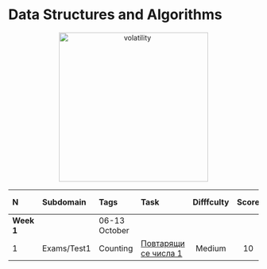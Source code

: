 # Data Structures and Algorithms


<p align="center">
  <img src="https://github.com/mariyaveleva16/Data-structures-and-algorithms/blob/main/Learn-Data-Structures-and-Algorithms-Easily.gif" height="300" alt="volatility">
</p>

<div align="center">
  
N|Subdomain|Tags|Task|Difffculty|Score|Max Score|Solution
:-|:-|:-|:-|:-:|:-:|:-:|-:
**Week 1**||06-13 October|||||
1|Exams/Test1|Counting| [Повтарящи се числа 1](https://www.hackerrank.com/contests/sda-2020-2021-test1/challenges/1-257) |Medium|10|10| [Povtatqshti_se_chisla.cpp](https://github.com/mariyaveleva16/Data-structures-and-algorithms/blob/main/Exams/Test1/Povtatqshti_se_chisla.cpp)

</div>

